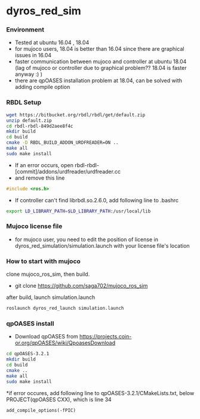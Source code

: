 # dyros_red_sim

### Environment ###
* Tested at ubuntu 16.04 , 18.04
* for mujoco users, 18.04 is better than 16.04 since there are graphical issues in 16.04
* faster communication between mujoco and controller at ubuntu 18.04 (lag of mujoco or controller due to graphical problem?? 18.04 is faster anyway :) )
* there are qpOASES installation problem at 18.04, can be solved with adding compile option


### RBDL Setup ###
```sh
wget https://bitbucket.org/rbdl/rbdl/get/default.zip
unzip default.zip
cd rbdl-rbdl-849d2aee8f4c
mkdir build
cd build
cmake -D RBDL_BUILD_ADDON_URDFREADER=ON ..
make all
sudo make install
```
* If an error occurs, open rbdl-rbdl-[commit]/addons/urdfreader/urdfreader.cc
* and remove this line
```cpp
#include <ros.h>
```
* If controller can't find librbdl.so.2.6.0, add following line to .bashrc
```sh
export LD_LIBRARY_PATH=$LD_LIBRARY_PATH:/usr/local/lib
```


### Mujoco license file ###
* for mujoco user, you need to edit the position of license in dyros_red_simulation/simulation.launch with your license file's location

### How to start with mujoco ###
clone mujoco_ros_sim, then build. 
* git clone https://github.com/saga702/mujoco_ros_sim

after build, launch simulation.launch 
```sh
roslaunch dyros_red_launch simulation.launch 
```

### qpOASES install ###
* Download qpOASES from https://projects.coin-or.org/qpOASES/wiki/QpoasesDownload
```sh
cd qpOASES-3.2.1
mkdir build
cd build
cmake ..
make all
sudo make install
```

*if error occures, add following line to qpOASES-3.2.1/CMakeLists.txt, below PROJECT(qpOASES CXX), which is line 34

```
add_compile_options(-fPIC)
```
